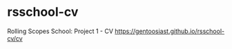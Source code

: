 # rsschool-cv

Rolling Scopes School: Project 1 - CV <https://gentoosiast.github.io/rsschool-cv/cv>
